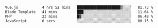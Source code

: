 <!--START_SECTION:waka-->

```txt
Vue.js           4 hrs 52 mins   ████████████████████▒░░░░   81.73 %
Blade Template   41 mins         ███░░░░░░░░░░░░░░░░░░░░░░   11.64 %
PHP              23 mins         █▓░░░░░░░░░░░░░░░░░░░░░░░   06.48 %
JavaScript       0 secs          ░░░░░░░░░░░░░░░░░░░░░░░░░   00.15 %
```

<!--END_SECTION:waka-->
